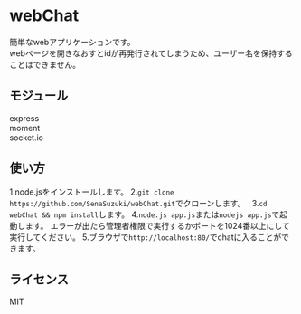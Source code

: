 # webChat  
簡単なwebアプリケーションです。  
webページを開きなおすとidが再発行されてしまうため、ユーザー名を保持することはできません。  
## モジュール  
express  
moment  
socket.io  
## 使い方  
1.node.jsをインストールします。
2.`git clone https://github.com/SenaSuzuki/webChat.git`でクローンします。  
3.`cd webChat && npm install`します。 
4.`node.js app.js`または`nodejs app.js`で起動します。 エラーが出たら管理者権限で実行するかポートを1024番以上にして実行してください。 
5.ブラウザで`http://localhost:80/`でchatに入ることができます。  
## ライセンス  
MIT  
